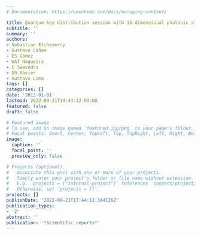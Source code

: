 ```yaml
---
# Documentation: https://wowchemy.com/docs/managing-content/

title: Quantum key distribution session with 16-dimensional photonic states
subtitle: ''
summary: ''
authors:
- Sebastian Etcheverry
- Gustavo Cañas
- ES Gómez
- WAT Nogueira
- C Saavedra
- GB Xavier
- Gustavo Lima
tags: []
categories: []
date: '2013-01-01'
lastmod: 2022-09-21T14:44:12-03:00
featured: false
draft: false

# Featured image
# To use, add an image named `featured.jpg/png` to your page's folder.
# Focal points: Smart, Center, TopLeft, Top, TopRight, Left, Right, BottomLeft, Bottom, BottomRight.
image:
  caption: ''
  focal_point: ''
  preview_only: false

# Projects (optional).
#   Associate this post with one or more of your projects.
#   Simply enter your project's folder or file name without extension.
#   E.g. `projects = ["internal-project"]` references `content/project/deep-learning/index.md`.
#   Otherwise, set `projects = []`.
projects: []
publishDate: '2022-09-21T17:44:12.344126Z'
publication_types:
- '2'
abstract: ''
publication: '*Scientific reports*'
---
```

